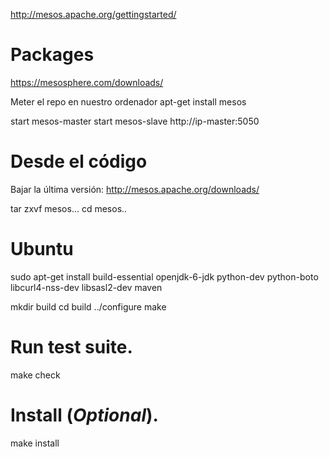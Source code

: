 http://mesos.apache.org/gettingstarted/

# Packages
https://mesosphere.com/downloads/

Meter el repo en nuestro ordenador
apt-get install mesos

start mesos-master
start mesos-slave
http://ip-master:5050


# Desde el código
Bajar la última versión:
http://mesos.apache.org/downloads/

tar zxvf mesos...
cd mesos..

# Ubuntu
sudo apt-get install build-essential openjdk-6-jdk python-dev python-boto libcurl4-nss-dev libsasl2-dev maven


mkdir build
cd build
../configure
make

# Run test suite.
make check

# Install (***Optional***).
make install
